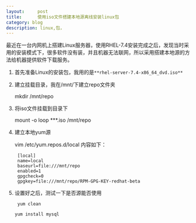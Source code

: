 ```yaml
---
layout:     post
title:      使用iso文件搭建本地源离线安装linux包
category: blog
description: linux,包，
---
```


最近在一台内网机上搭建Linux服务器，使用RHEL-7.4安装完成之后，发现当时采用的安装模式下，很多软件没有装，并且机器无法联网，所以采用搭建本地源的方法给机器提供软件下载服务。
1. 首先准备Linux的安装包，我用的是`**rhel-server-7.4-x86_64_dvd.iso**`

2.  建立挂载目录，我在/mnt/下建立repo文件夹

	mkdir /mnt/repo 
	
3. 将iso文件挂载到目录下

	mount   -o loop ***.iso  /mnt/repo 
	
4. 建立本地yum源

	vim /etc/yum.repos.d/local
	内容如下：

		[local]
		name=local
		baseurl=file:///mnt/repo
		enabled=1
		gpgcheck=0
		gpgkey=file:///mnt/repo/RPM-GPG-KEY-redhat-beta
5. 设置好之后，测试一下是否源能否使用

		yum clean
	`yum install mysql`


